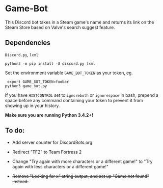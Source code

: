 # Game-Bot

This Discord bot takes in a Steam game's name and returns its link on the Steam Store based on Valve's search suggest feature.

## Dependencies

`Discord.py`, `lxml`:
```
python3 -m pip install -U discord.py lxml
```

Set the environment variable `GAME_BOT_TOKEN` as your token, eg.

```
 export GAME_BOT_TOKEN=foobar
python3 game_bot.py
```

If you have `HISTCONTROL` set to `ignoreboth` or `ignorespace` in bash,
prepend a space before any command containing your token to prevent it from
showing up in your history.

**Make sure you are running Python 3.4.2+!**

## To do:

* Add server counter for DiscordBots.org

* Redirect "TF2" to Team Fortress 2

* Change "Try again with more characters or a different game!" to "Try again with less characters or a different game!"

* <del>Remove "Looking for x" string output, and set up "Game not found" instead.</del>
